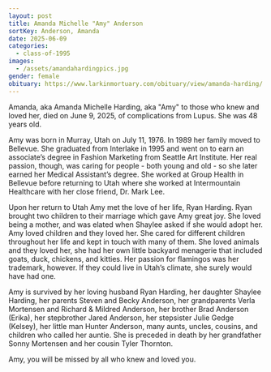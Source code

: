 ```yaml
---
layout: post
title: Amanda Michelle "Amy" Anderson
sortKey: Anderson, Amanda
date: 2025-06-09
categories:
  - class-of-1995
images:
  - /assets/amandahardingpics.jpg
gender: female
obituary: https://www.larkinmortuary.com/obituary/view/amanda-harding/
---
```

Amanda, aka Amanda Michelle Harding, aka "Amy" to those who knew and loved her, died on June 9, 2025, of complications from Lupus. She was 48 years old.

Amy was born in Murray, Utah on July 11, 1976. In 1989 her family moved to Bellevue. She graduated from Interlake in 1995 and went on to earn an associate’s degree in Fashion Marketing from Seattle Art Institute. Her real passion, though, was caring for people - both young and old - so she later earned her Medical Assistant’s degree. She worked at Group Health in Bellevue before returning to Utah where she worked at Intermountain Healthcare with her close friend, Dr. Mark Lee.

Upon her return to Utah Amy met the love of her life, Ryan Harding. Ryan brought two children to their marriage which gave Amy great joy. She loved being a mother, and was elated when Shaylee asked if she would adopt her. Amy loved children and they loved her. She cared for different children throughout her life and kept in touch with many of them. She loved animals and they loved her, she had her own little backyard menagerie that included goats, duck, chickens, and kitties. Her passion for flamingos was her trademark, however. If they could live in Utah’s climate, she surely would have had one.

Amy is survived by her loving husband Ryan Harding, her daughter Shaylee Harding, her parents Steven and Becky Anderson, her grandparents Verla Mortensen and Richard & Mildred Anderson, her brother Brad Anderson (Erika), her stepbrother Jared Anderson, her stepsister Julie Gedge (Kelsey), her little man Hunter Anderson, many aunts, uncles, cousins, and children who called her auntie. She is preceded in death by her grandfather Sonny Mortensen and her cousin Tyler Thornton.

Amy, you will be missed by all who knew and loved you.